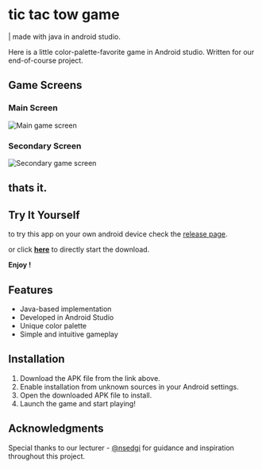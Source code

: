 # tic tac tow game
| made with java in android studio.

Here is a little color-palette-favorite game in Android studio. 
Written for our end-of-course project.

## Game Screens

### Main Screen
![Main game screen](https://github.com/user-attachments/assets/946a5265-4655-4c22-a437-3c67eab27bfa)

### Secondary Screen
![Secondary game screen](https://github.com/user-attachments/assets/5bd3fb3d-c840-4dea-b9dd-89040287b663)

## thats it.


## Try It Yourself
to try this app on your own android device check the [release page](https://github.com/MeniViner/tic-tac-toe/releases/tag/android).

or click [**here**](https://github.com/MeniViner/tic-tac-toe/releases/download/android/meni.s.Tic.Tac.Toe.apk) to directly start the download.

**Enjoy !**


## Features

- Java-based implementation
- Developed in Android Studio
- Unique color palette
- Simple and intuitive gameplay

## Installation

1. Download the APK file from the link above.
2. Enable installation from unknown sources in your Android settings.
3. Open the downloaded APK file to install.
4. Launch the game and start playing!

## Acknowledgments

Special thanks to our lecturer - [@nsedgi](https://www.github.com/nsedgi) for guidance and inspiration throughout this project.
